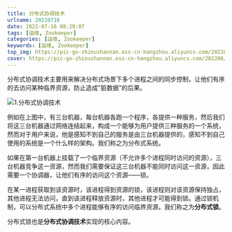 ```yaml
---
title: 分布式协调技术
urlname: 20220716
date: 2022-07-16 08:29:07
tags: [运维, Zookeeper]
categories: [运维, Zookeeper]
keywords: [运维, Zookeeper]
top_img: https://pic-go-zhinushannan.oss-cn-hangzhou.aliyuncs.com/202206/202207200903452.png
cover: https://pic-go-zhinushannan.oss-cn-hangzhou.aliyuncs.com/202206/202207200903452.png
---
```


分布式协调技术主要用来解决分布式场景下多个进程之间的同步控制，让他们有序的去访问某种临界资源，防止造成"脏数据"的后果。



![1.分布式协调技术](https://pic-go-zhinushannan.oss-cn-hangzhou.aliyuncs.com/202206/202207200903452.png)



例如在上图中，有三台机器，每台机器各跑一个程序，各提供一种服务，然后我们将这三台机器通过网络连结起来，构成一个能够为用户提供三种服务的一个系统，然而对于用户来说，他是感知不到自己的服务是由三台机器提供的，感知不到自己使用的系统是一个什么样的架构。我们称之为分布式系统。

如果在第一台机器上挂载了一个临界资源（不允许多个进程同时访问的资源），三台机器竞争这一资源，然而我们需要保证这三台机器不能同时访问这一资源，因此需要一个协调器，让他们有序的访问这个资源——锁。

在某一进程获取到该资源时，该进程得到资源的锁，该进程则对该资源保持独占，其他进程无法访问，直到该进程释放资源时，其他进程才可能得到锁。通过锁机制，可以分布式系统中多个进程能够有序的访问临界资源。我们称之为**分布式锁**。

分布式锁也是**分布式协调技术**实现的核心内容。

